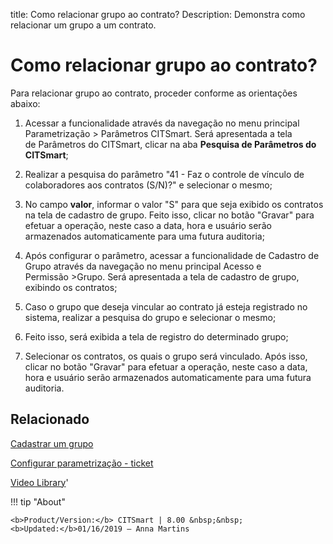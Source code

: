 title: Como relacionar grupo ao contrato?
Description: Demonstra como relacionar um grupo a um contrato.
# Como relacionar grupo ao contrato?

Para relacionar grupo ao contrato, proceder conforme as orientações abaixo:

1.  Acessar a funcionalidade através da navegação
    no menu principal Parametrização > Parâmetros CITSmart. Será apresentada a tela de Parâmetros do
    CITSmart, clicar na aba **Pesquisa de Parâmetros do CITSmart**;

2.  Realizar a pesquisa do parâmetro "41 - Faz o controle de vínculo de
    colaboradores aos contratos (S/N)?" e selecionar o mesmo;

3.  No campo **valor**, informar o valor "S" para que seja exibido os contratos
    na tela de cadastro de grupo. Feito isso, clicar no botão "Gravar" para
    efetuar a operação, neste caso a data, hora e usuário serão armazenados
    automaticamente para uma futura auditoria;

4.  Após configurar o parâmetro, acessar a funcionalidade de Cadastro de
    Grupo através da navegação no menu principal Acesso e
    Permissão \>Grupo. Será apresentada a tela de cadastro de grupo,
    exibindo os contratos;

5.  Caso o grupo que deseja vincular ao contrato já esteja registrado no
    sistema, realizar a pesquisa do grupo e selecionar o mesmo;

6.  Feito isso, será exibida a tela de registro do determinado grupo;

7.  Selecionar os contratos, os quais o grupo será vinculado. Após isso, clicar
    no botão "Gravar" para efetuar a operação, neste caso a data, hora e usuário
    serão armazenados automaticamente para uma futura auditoria.


Relacionado
-------

[Cadastrar um grupo](/pt-br/citsmart-platform-8/initial-settings/access-settings/user/register-groups.html)

[Configurar parametrização - ticket](/pt-br/citsmart-platform-8/platform-administration/parameters-list/configure-parametrization-ticket.html)


<i class='fa fa-youtube-play  fa-2x' style='color:#97ce17;vertical-align: middle;'> </i> [Video Library](https://www.youtube.com/playlist?list=PLB5qK2uzf2RN9wA1DbVHEot2QD2gW8_jq)'

!!! tip "About"

    <b>Product/Version:</b> CITSmart | 8.00 &nbsp;&nbsp;
    <b>Updated:</b>01/16/2019 – Anna Martins
